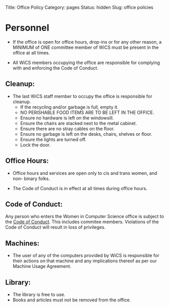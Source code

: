 Title: Office Policy
Category: pages
Status: hidden
Slug: office policies

# Personnel #

* If the office is open for office hours, drop-ins or for any other reason, a
MINIMUM of ONE committee member of WiCS must be present in the office at all
times.

* All WiCS members occupying the office are responsible for complying with and enforcing the Code of Conduct. 


## Cleanup: ##

* The last WiCS staff member to occupy the office is responsible for cleanup.
    * If the recycling and/or garbage is full, empty it. 
    * NO PERISHABLE FOOD ITEMS ARE TO BE LEFT IN THE OFFICE.
    * Ensure no hardware is left on the windowsill.
    * Ensure the chairs are stacked next to the metal cabinet.
    * Ensure there are no stray cables on the floor. 
    * Ensure no garbage is left on the desks, chairs, shelves or floor. 
    * Ensure the lights are turned off.
    * Lock the door.


## Office Hours: ##

* Office hours and services are open only to cis and trans women, and non-
binary folks.

* The Code of Conduct is in effect at all times during office hours.


## Code of Conduct: ##

Any person who enters the Women in Computer Science office is subject to the
[Code of Conduct](http://wics.uwaterloo.ca/code-of-conduct/). This includes
commitee members. Violations of the Code of Conduct will result in loss of
privileges.

## Machines: ##

* The user of any of the computers provided by WiCS is responsible for their
actions on that machine and any implications thereof as per our  Machine
Usage Agreement.

## Library: ##

* The library is free to use. 
* Books and articles must not be removed from the office. 


